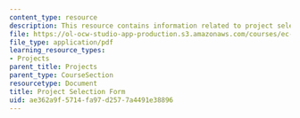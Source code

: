 ```yaml
---
content_type: resource
description: This resource contains information related to project selection form.
file: https://ol-ocw-studio-app-production.s3.amazonaws.com/courses/ec-720j-d-lab-ii-design-spring-2010/ae362a9f5714fa97d2577a4491e38896_MITEC_720JS10_proj_select.pdf
file_type: application/pdf
learning_resource_types:
- Projects
parent_title: Projects
parent_type: CourseSection
resourcetype: Document
title: Project Selection Form
uid: ae362a9f-5714-fa97-d257-7a4491e38896
---
```

